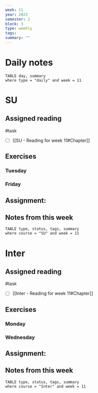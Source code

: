 ```yaml
---
week: 11
year: 2023
semester: 2
block: 3
type: weekly 
tags: 
summary: ""
---
```

# Daily notes
```dataview
TABLE day, summary 
where type = "daily" and week = 11
```
# SU
## Assigned reading
#task
 - [ ] [[SU - Reading for week 11#Chapter]]
## Exercises 
### Tuesday 
### Friday
## Assignment:

## Notes from this week
```dataview
TABLE type, status, tags, summary
where course = "SU" and week = 11
```

# Inter
## Assigned reading
#task
 - [ ] [[Inter - Reading for week 11#Chapter]]

## Exercises 
### Monday
### Wednesday 
## Assignment:

## Notes from this week
```dataview
TABLE type, status, tags, summary
where course = "Inter" and week = 11
```

